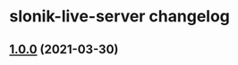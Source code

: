 # slonik-live-server changelog

## [1.0.0](https://github.com/hoonoh/slonik-live-server/compare/ffdec390bd4a3421731a888e6cf214f752870568...v1.0.0) (2021-03-30)
